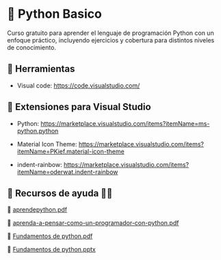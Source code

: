 # 📌 Python Basico

Curso gratuito para aprender el lenguaje de programación Python con un enfoque práctico,
incluyendo ejercicios y cobertura para distintos niveles de conocimiento.

## 📌 Herramientas

 - Visual code:  https://code.visualstudio.com/

## 📌 Extensiones para Visual Studio
- Python: https://marketplace.visualstudio.com/items?itemName=ms-python.python

- Material Icon Theme: https://marketplace.visualstudio.com/items?itemName=PKief.material-icon-theme

- indent-rainbow: https://marketplace.visualstudio.com/items?itemName=oderwat.indent-rainbow

## 📌 Recursos de ayuda 👨‍💻

📘 [aprendepython.pdf](https://github.com/RafaelPacheco21/PythonClassBasic/files/14855123/aprendepython.pdf)

📘 [aprenda-a-pensar-como-un-programador-con-python.pdf](https://github.com/RafaelPacheco21/PythonClassBasic/files/14855125/aprenda-a-pensar-como-un-programador-con-python.pdf)

📘 [Fundamentos de python.pdf](https://github.com/RafaelPacheco21/PythonClassBasic/files/14855126/Fundamentos.de.python.pdf)

📘 [Fundamentos de python.pptx](https://github.com/RafaelPacheco21/PythonClassBasic/files/14855128/Fundamentos.de.python.pptx)
